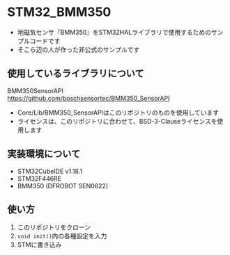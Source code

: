 # STM32_BMM350

- 地磁気センサ『BMM350』をSTM32HALライブラリで使用するためのサンプルコードです
- そこら辺の人が作った非公式のサンプルです 

## 使用しているライブラリについて

BMM350SensorAPI
https://github.com/boschsensortec/BMM350_SensorAPI

- Core/Lib/BMM350_SensorAPIはこのリポジトリのものを使用しています
- ライセンスは、このリポジトリに合わせて、BSD-3-Clauseライセンスを使用します

## 実装環境について

- STM32CubeIDE v1.18.1
- STM32F446RE
- BMM350 (DFROBOT SEN0622)

## 使い方

1. このリポジトリをクローン
2. ```void init()```内の各種設定を入力
3. STMに書き込み
